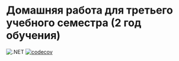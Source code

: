 # Домашняя работа для третьего учебного семестра (2 год обучения)

![.NET](https://github.com/max-arshinov/dotnet-homeworks-2/actions/workflows/dotnet.yml/badge.svg)
[![codecov](https://codecov.io/gh/Ajbolitt76/dotnet-homeworks-2/branch/master/graph/badge.svg?token=C30KRWV6SH)](https://codecov.io/gh/Ajbolitt76/dotnet-homeworks-2)
